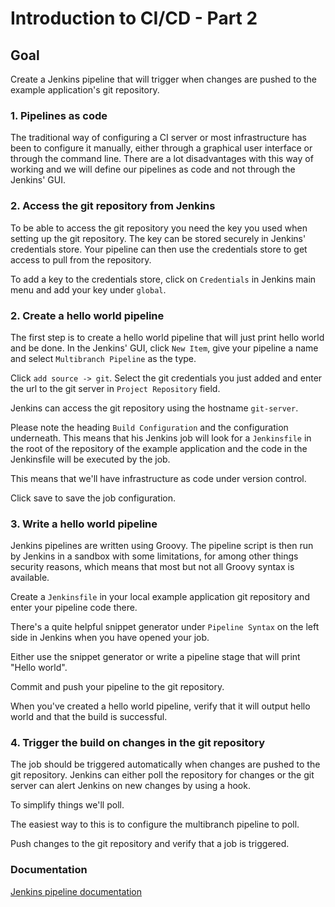 # Introduction to CI/CD - Part 2

## Goal

Create a Jenkins pipeline that will trigger when changes are pushed to the example application's git repository.

### 1. Pipelines as code

The traditional way of configuring a CI server or most infrastructure has been to configure it manually, either through a graphical user interface or through
  the command line. There are a lot disadvantages with this way of working and we will define our pipelines as code and not through the Jenkins' GUI.

### 2. Access the git repository from Jenkins

To be able to access the git repository you need the key you used when setting up the git repository. The key can be stored
 securely in Jenkins' credentials store. Your pipeline can then use the credentials store to get access to pull from the 
 repository.
 
To add a key to the credentials store, click on `Credentials` in Jenkins main menu and add your key under `global`.  
   
### 2. Create a hello world pipeline

The first step is to create a hello world pipeline that will just print hello world and be done. In the Jenkins' GUI, click `New Item`, give your pipeline a name
 and select `Multibranch Pipeline` as the type. 

Click `add source -> git`. Select the git credentials you just added and enter the url to the git server in `Project Repository` field. 
 
Jenkins can access the git repository using the hostname `git-server`.
 
Please note the heading `Build Configuration` and the configuration underneath. This means that his Jenkins job will look for a 
`Jenkinsfile` in the root of the repository of the example application and the code in the Jenkinsfile will be executed by the job.

This means that we'll have infrastructure as code under version control.

Click save to save the job configuration.

### 3. Write a hello world pipeline

Jenkins pipelines are written using Groovy. The pipeline script is then run by Jenkins in a sandbox with some limitations, for among 
 other things security reasons, which means that most but not all Groovy syntax is available. 
 
Create a `Jenkinsfile` in your local example application git repository and enter your pipeline code there.
 
There's a quite helpful snippet generator under `Pipeline Syntax` on the left side in Jenkins when you have opened your job.
 
Either use the snippet generator or write a pipeline stage that will print "Hello world". 

Commit and push your pipeline to the git repository.

When you've created a hello world pipeline, verify that it will output hello world and that the build is successful.

### 4. Trigger the build on changes in the git repository

The job should be triggered automatically when changes are pushed to the git repository. Jenkins can either poll the repository for
 changes or the git server can alert Jenkins on new changes by using a hook.
 
To simplify things we'll poll.

The easiest way to this is to configure the multibranch pipeline to poll.

Push changes to the git repository and verify that a job is triggered.

### Documentation

[Jenkins pipeline documentation](https://jenkins.io/doc/pipeline/tour/getting-started/)
